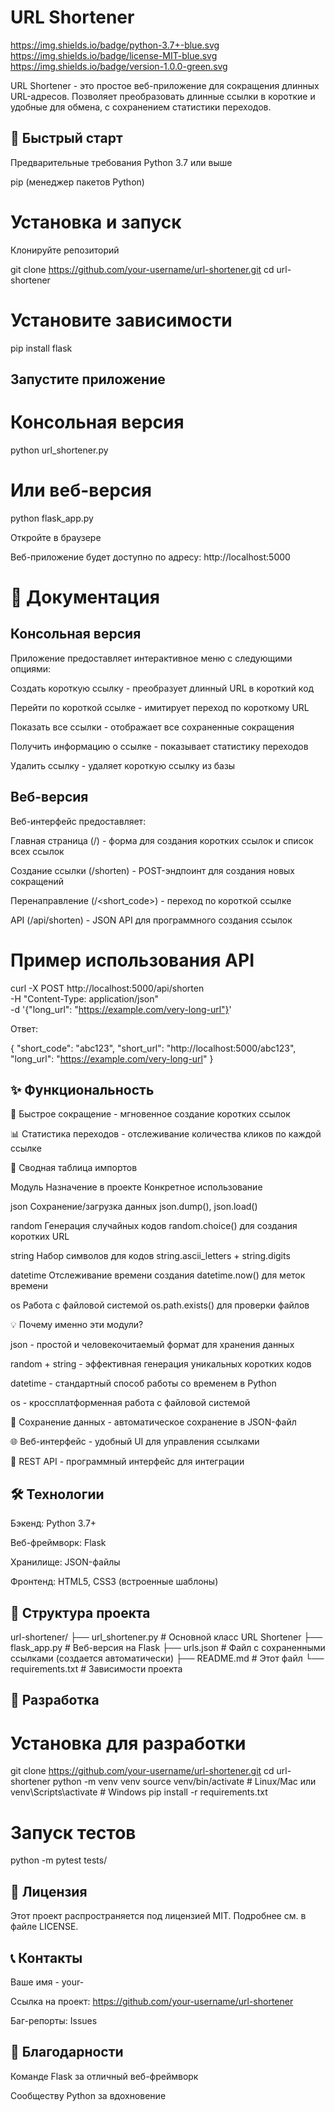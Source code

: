 # URL Shortener

https://img.shields.io/badge/python-3.7+-blue.svg
https://img.shields.io/badge/license-MIT-blue.svg
https://img.shields.io/badge/version-1.0.0-green.svg

URL Shortener - это простое веб-приложение для сокращения длинных URL-адресов. Позволяет преобразовать длинные ссылки в короткие и удобные для обмена, с сохранением статистики переходов.

## 🚀 Быстрый старт

Предварительные требования
Python 3.7 или выше

pip (менеджер пакетов Python)

# Установка и запуск

Клонируйте репозиторий

git clone https://github.com/your-username/url-shortener.git
cd url-shortener

# Установите зависимости

pip install flask

## Запустите приложение

# Консольная версия

python url_shortener.py

# Или веб-версия

python flask_app.py

Откройте в браузере

Веб-приложение будет доступно по адресу: http://localhost:5000

# 📖 Документация

## Консольная версия

Приложение предоставляет интерактивное меню с следующими опциями:

Создать короткую ссылку - преобразует длинный URL в короткий код

Перейти по короткой ссылке - имитирует переход по короткому URL

Показать все ссылки - отображает все сохраненные сокращения

Получить информацию о ссылке - показывает статистику переходов

Удалить ссылку - удаляет короткую ссылку из базы

## Веб-версия

Веб-интерфейс предоставляет:

Главная страница (/) - форма для создания коротких ссылок и список всех ссылок

Создание ссылки (/shorten) - POST-эндпоинт для создания новых сокращений

Перенаправление (/<short_code>) - переход по короткой ссылке

API (/api/shorten) - JSON API для программного создания ссылок

# Пример использования API

curl -X POST http://localhost:5000/api/shorten \
  -H "Content-Type: application/json" \
  -d '{"long_url": "https://example.com/very-long-url"}'

  Ответ:

  {
  "short_code": "abc123",
  "short_url": "http://localhost:5000/abc123",
  "long_url": "https://example.com/very-long-url"
}

## ✨ Функциональность

🚀 Быстрое сокращение - мгновенное создание коротких ссылок

📊 Статистика переходов - отслеживание количества кликов по каждой ссылке

🎯 Сводная таблица импортов

Модуль	Назначение в проекте	Конкретное использование

json	Сохранение/загрузка данных	json.dump(), json.load()

random	Генерация случайных кодов	random.choice() для создания коротких URL

string	Набор символов для кодов	string.ascii_letters + string.digits

datetime	Отслеживание времени создания	datetime.now() для меток времени

os	Работа с файловой системой	os.path.exists() для проверки файлов

💡 Почему именно эти модули?

json - простой и человекочитаемый формат для хранения данных

random + string - эффективная генерация уникальных коротких кодов

datetime - стандартный способ работы со временем в Python

os - кроссплатформенная работа с файловой системой

💾 Сохранение данных - автоматическое сохранение в JSON-файл

🌐 Веб-интерфейс - удобный UI для управления ссылками

🔌 REST API - программный интерфейс для интеграции

## 🛠 Технологии

Бэкенд: Python 3.7+

Веб-фреймворк: Flask

Хранилище: JSON-файлы

Фронтенд: HTML5, CSS3 (встроенные шаблоны)

## 📁 Структура проекта

url-shortener/
├── url_shortener.py      # Основной класс URL Shortener
├── flask_app.py          # Веб-версия на Flask
├── urls.json             # Файл с сохраненными ссылками (создается автоматически)
├── README.md            # Этот файл
└── requirements.txt     # Зависимости проекта

## 🤝 Разработка

# Установка для разработки

git clone https://github.com/your-username/url-shortener.git
cd url-shortener
python -m venv venv
source venv/bin/activate  # Linux/Mac
 или
venv\Scripts\activate    # Windows
pip install -r requirements.txt

# Запуск тестов

python -m pytest tests/

## 📜 Лицензия
Этот проект распространяется под лицензией MIT. Подробнее см. в файле LICENSE.

## 📞 Контакты
Ваше имя - your- 

Ссылка на проект: https://github.com/your-username/url-shortener

Баг-репорты: Issues

## 🙏 Благодарности
Команде Flask за отличный веб-фреймворк

Сообществу Python за вдохновение